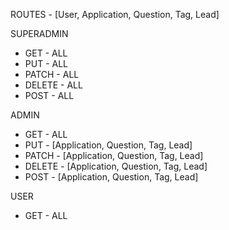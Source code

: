 ROUTES - [User, Application, Question, Tag, Lead]

SUPERADMIN

- GET - ALL
- PUT - ALL
- PATCH - ALL
- DELETE - ALL
- POST - ALL

ADMIN

- GET - ALL
- PUT - [Application, Question, Tag, Lead]
- PATCH - [Application, Question, Tag, Lead]
- DELETE - [Application, Question, Tag, Lead]
- POST - [Application, Question, Tag, Lead]

USER

- GET - ALL
